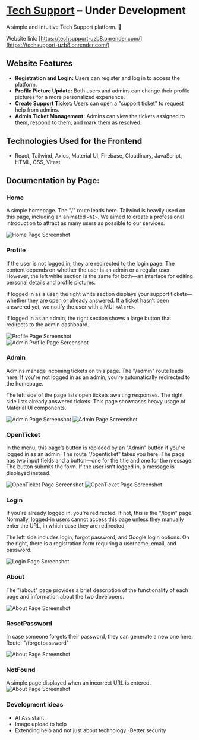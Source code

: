 
# [Tech Support](https://techsupport-uzb8.onrender.com/) – Under Development

A simple and intuitive Tech Support platform. :tada:

Website link: [https://techsupport-uzb8.onrender.com/](https://techsupport-uzb8.onrender.com/)

## Website Features
- **Registration and Login:** Users can register and log in to access the platform.
- **Profile Picture Update:** Both users and admins can change their profile pictures for a more personalized experience.
- **Create Support Ticket:** Users can open a "support ticket" to request help from admins.
- **Admin Ticket Management:** Admins can view the tickets assigned to them, respond to them, and mark them as resolved.

## Technologies Used for the Frontend
- React, Tailwind, Axios, Material UI, Firebase, Cloudinary, JavaScript, HTML, CSS, Vitest

## Documentation by Page:
### Home
A simple homepage. The "/" route leads here. Tailwind is heavily used on this page, including an animated `<h1>`. We aimed to create a professional introduction to attract as many users as possible to our services.

![Home Page Screenshot](https://github.com/balhun/techsupport/blob/master/images/home.png)

### Profile
If the user is not logged in, they are redirected to the login page. The content depends on whether the user is an admin or a regular user. However, the left white section is the same for both—an interface for editing personal details and profile pictures. 

If logged in as a user, the right white section displays your support tickets—whether they are open or already answered. If a ticket hasn’t been answered yet, we notify the user with a MUI `<Alert>`.

If logged in as an admin, the right section shows a large button that redirects to the admin dashboard.

![Profile Page Screenshot](https://github.com/balhun/techsupport/blob/master/images/profile.png)  
![Admin Profile Page Screenshot](https://github.com/balhun/techsupport/blob/master/images/adminprofile.png)

### Admin
Admins manage incoming tickets on this page. The "/admin" route leads here. If you're not logged in as an admin, you’re automatically redirected to the homepage. 

The left side of the page lists open tickets awaiting responses. The right side lists already answered tickets. This page showcases heavy usage of Material UI components.

![Admin Page Screenshot](https://github.com/balhun/techsupport/blob/master/images/admin1.png)
![Admin Page Screenshot](https://github.com/balhun/techsupport/blob/master/images/admin2.png)

### OpenTicket
In the menu, this page’s button is replaced by an "Admin" button if you're logged in as an admin. The route "/openticket" takes you here. The page has two input fields and a button—one for the title and one for the message. The button submits the form. If the user isn’t logged in, a message is displayed instead.

![OpenTicket Page Screenshot](https://github.com/balhun/techsupport/blob/master/images/openticket1.png)
![OpenTicket Page Screenshot](https://github.com/balhun/techsupport/blob/master/images/openticket2.png)

### Login
If you're already logged in, you're redirected. If not, this is the "/login" page. Normally, logged-in users cannot access this page unless they manually enter the URL, in which case they are redirected. 

The left side includes login, forgot password, and Google login options. On the right, there is a registration form requiring a username, email, and password.

![Login Page Screenshot](https://github.com/balhun/techsupport/blob/master/images/login.png)

### About
The "/about" page provides a brief description of the functionality of each page and information about the two developers.

![About Page Screenshot](https://github.com/balhun/techsupport/blob/master/images/about.png)

### ResetPassword
In case someone forgets their password, they can generate a new one here. Route: "/forgotpassword"

![About Page Screenshot](https://github.com/balhun/techsupport/blob/master/images/forgotpassword.png)

### NotFound
A simple page displayed when an incorrect URL is entered.
![About Page Screenshot](https://github.com/balhun/techsupport/blob/master/images/notfound.png)

### Development ideas
- AI Assistant
- Image upload to help
- Extending help and not just about technology
-Better security
